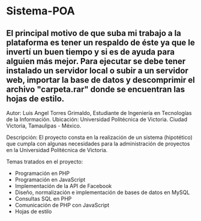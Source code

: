 # Sistema-POA

El principal motivo de que suba mi trabajo a la plataforma es tener un respaldo de éste ya que le invertí un buen tiempo
y si es de ayuda para alguien más mejor. Para ejecutar se debe tener instalado un servidor local o subir a un servidor web, importar la base de datos y descomprimir el archivo "carpeta.rar" donde se encuentran las hojas de estilo.
---------------------------------------------------------------------------------------------------------------------------
Autor: Luis Angel Torres Grimaldo, Estudiante de Ingeniería en Tecnologías de la Información. Ubicación: Universidad Politécnica de Victoria. Ciudad Victoria, Tamaulipas - México.

Descripción: El proyecto consta en la realización de un sistema (hipotético) que cumpla con algunas necesidades para
la administración de proyectos en la Universidad  Politécnica de Victoria.

Temas tratados en el proyecto:
  - Programación en PHP
  - Programación en JavaScript
  - Implementación de la API de Facebook
  - Diseño, normalización e implementación de bases de datos en MySQL
  - Consultas SQL en PHP
  - Comunicación de PHP con JavaScript
  - Hojas de estilo
